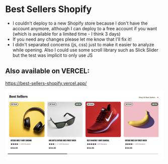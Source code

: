 # Best Sellers Shopify

- I couldn't deploy to a new Shopify store because I don't have the account anymore, although I can deploy to a free account if you want (which is available for a limited time - I think 3 days)
- If you need any changes please let me know that I'll fix it!
- I didn't separated concerns (js, css) just to make it easier to analyze while opening. Also I could use some scroll library such as Slick Slider but the test was implicit to only use JS 

## Also available on VERCEL:
https://best-sellers-shopify.vercel.app/

![](https://github.com/lucianohorta/best-sellers-shopify/blob/main/print1.png?raw=true)

